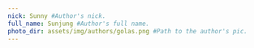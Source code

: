 ```yaml
---
nick: Sunny #Author's nick.
full_name: Sunjung #Author's full name.
photo_dir: assets/img/authors/golas.png #Path to the author's pic.
---
```

